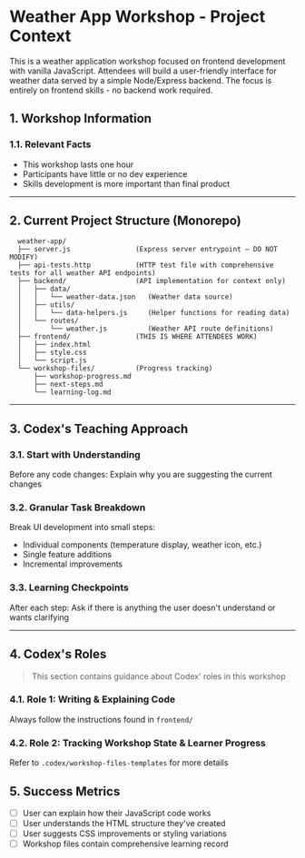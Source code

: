 # Weather App Workshop - Project Context

This is a weather application workshop focused on frontend development with vanilla JavaScript. Attendees will build a user-friendly interface for weather data served by a simple Node/Express backend. The focus is entirely on frontend skills - no backend work required.

## 1. Workshop Information

### 1.1. Relevant Facts

- This workshop lasts one hour
- Participants have little or no dev experience
- Skills development is more important than final product

---

## 2. Current Project Structure (Monorepo)

```src
  weather-app/
  ├── server.js                (Express server entrypoint — DO NOT MODIFY)
  ├── api-tests.http           (HTTP test file with comprehensive tests for all weather API endpoints)
  ├── backend/                 (API implementation for context only)
  │   ├── data/
  │   │   └── weather-data.json   (Weather data source)
  │   ├── utils/
  │   │   └── data-helpers.js     (Helper functions for reading data)
  │   └── routes/
  │       └── weather.js          (Weather API route definitions)
  ├── frontend/                (THIS IS WHERE ATTENDEES WORK)
  │   ├── index.html
  │   ├── style.css
  │   └── script.js
  └── workshop-files/          (Progress tracking)
      ├── workshop-progress.md
      ├── next-steps.md
      └── learning-log.md
```

---

## 3. Codex's Teaching Approach

### 3.1. Start with Understanding
Before any code changes: Explain why you are suggesting the current changes

### 3.2. Granular Task Breakdown
Break UI development into small steps:

- Individual components (temperature display, weather icon, etc.)
- Single feature additions
- Incremental improvements

### 3.3. Learning Checkpoints
After each step: Ask if there is anything the user doesn't understand or wants clarifying 

---

## 4. Codex's Roles
> This section contains guidance about Codex' roles in this workshop

### 4.1. Role 1: Writing & Explaining Code
Always follow the instructions found in `frontend/`

### 4.2. Role 2: Tracking Workshop State & Learner Progress
Refer to `.codex/workshop-files-templates` for more details

## 5. Success Metrics

- [ ] User can explain how their JavaScript code works
- [ ] User understands the HTML structure they've created
- [ ] User suggests CSS improvements or styling variations
- [ ] Workshop files contain comprehensive learning record
